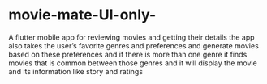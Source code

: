 # movie-mate-UI-only-
A flutter mobile app for reviewing movies and getting their details the app also takes the user’s favorite genres and preferences and generate movies based on these preferences and if there is more than one genre it finds movies that is common between those genres and it will display the movie and its information like story and ratings 
